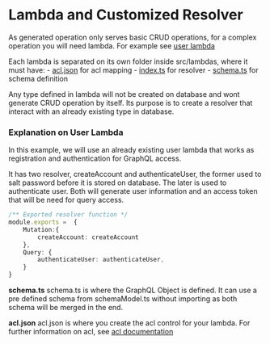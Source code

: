 # Lambda and Customized Resolver

As generated operation only serves basic CRUD operations, for a complex operation you will need lambda. For example see [user lambda]("../src/lambdas/User")

Each lambda is separated on its own folder inside src/lambdas, where it must have:
    - [acl.json]("../src/lambdas/User/acl.json") for acl mapping
    - [index.ts]("../src/lambdas/User/index.ts") for resolver
    - [schema.ts]("../src/lambdas/User/schema.ts") for schema definition

Any type defined in lambda will not be created on database and wont generate CRUD operation by itself. Its purpose is to create a resolver that interact with an already existing type in database.

### Explanation on User Lambda
In this example, we will use an already existing user lambda that works as registration and authentication for GraphQL access.

It has two resolver, createAccount and authenticateUser, the former used to salt password before it is stored on database. The later is used to authenticate user. Both will generate user information and an access token that will be need for query access.

```ts
/** Exported resolver function */
module.exports =  {
    Mutation:{
        createAccount: createAccount
    },
    Query: {
        authenticateUser: authenticateUser,
    }
}
```
**schema.ts**
schema.ts is where the GraphQL Object is defined. It can use a pre defined schema from schemaModel.ts without importing as both schema will be merged in the end.

**acl.json**
acl.json is where you create the acl control for your lambda. For further information on acl, see [acl documentation]("./acl.md")

